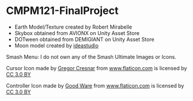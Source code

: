 # CMPM121-FinalProject


* Earth Model/Texture created by Robert Mirabelle
* Skybox obtained from AVIONX on Unity Asset Store
* DOTween obtained from DEMIGIANT on Unity Asset Store
* Moon model created by <a href="https://free3d.com/3d-model/detailed-moon-216493.html">ideastudio</a>

Smash Menu:
I do not own any of the Smash Ultimate Images or Icons.


<p>Cursor Icon made by <a href="https://www.flaticon.com/authors/gregor-cresnar" title="Gregor Cresnar">Gregor Cresnar</a> from <a href="https://www.flaticon.com/" 			    title="Flaticon">www.flaticon.com</a> is licensed by <a href="http://creativecommons.org/licenses/by/3.0/" 			    title="Creative Commons BY 3.0" target="_blank">CC 3.0 BY</a></p>

<p>Controller Icon made by <a href="https://www.flaticon.com/authors/good-ware" title="Good Ware">Good Ware</a> from <a href="https://www.flaticon.com/" 			    title="Flaticon">www.flaticon.com</a> is licensed by <a href="http://creativecommons.org/licenses/by/3.0/" 			    title="Creative Commons BY 3.0" target="_blank">CC 3.0 BY</a></p>
